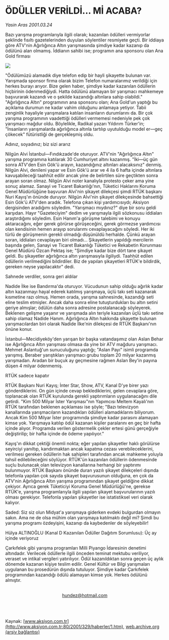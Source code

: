 # ÖDÜLLER VERİLDİ... Mİ ACABA?

*Yasin Aras 2001.03.24*

<div>
 <p class="spot">
  Bazı yarışma programlarıyla ilgili olarak; kazanılan ödülleri  vermiyorlar şeklinde fısıltı  gazetelerinden duyulan  söylentiler resmiyete geçti. Bir iddiaya göre ATV'nin  Ağırlığınca Altın yarışmasında  şimdiye kadar kazanıp da  ödülünü alan olmamış. İddianın  sahibi ise; programın ana  sponsoru olan Ana Gold firması
 </p>
 <p class="metin">
 </p>
 <img border="0" src="/web/20020329050940im_/http://www.aksiyon.com.tr/2001/329/resimler/odul.jpg"/>
 <p class="metin">
  "Ödülümüzü alamadık diye telefon edip bir hayli şikayette bulunan var. Yarışmada sponsor firma olarak bizim Telefon numaralarımız verildiği için herkes burayı arıyor. Bize gelen haber, şimdiye kadar kazanılan ödüllerin hiçbirinin ödenmediğiydi. Hatta ödülünü alamayan bir yarışmacı mahkemeye başvurarak kazandı ve o şekilde kazandığı altınlara sahip olabildi." "Ağırlığınca Altın" programının ana sponsoru olan; Ana Gold'un yaptığı bu açıklama durumun ne kadar vahim olduğunu anlamaya yetiyor. Tabii zenginlik hayaliyle yarışmalara katılan insanların durumlarını da. Bir çok yarışma programının vaadettiği ödülleri vermemesi nedeniyle pek çok yarışmacı mağdur oldu. Böylelikle, Radikal yazarı Yıldırım Türker'in; "İnsanların yarışmalarda ağırlığınca altınla tartılıp uyutulduğu model er—geç çökecek" fütüristliği de gerçekleşmiş oldu.
 </p>
 <p class="metin">
  Adınız, soyadınız; biz sizi ararız
 </p>
 <p class="metin">
  Nilgün Alvi İstanbul—Fındıkzade'de oturuyor. ATV'nin "Ağırlığınca Altın" yarışma programına katılarak 30 Cumhuriyet altını kazanmış. "İki—üç gün sonra ATV'den Esin Gök'ü arayın, kazandığınız altınları alacaksınız" denmiş. Nilgün Alvi, denileni yapar ve Esin Gök'ü arar ve 4 ila 6 hafta içinde altınlara kavuşabileceği taahhüt edilir ancak yine de belirtilen süre geçtikten sonra arayan soran olmaz. Nilgün Alvi noter kanalıyla protesto çeker ama yine sonuç alamaz. Sanayi ve Ticaret Bakanlığı'nın, Tüketici Haklarını Koruma Genel Müdürlüğüne başvuran Alvi'nin şikayet dilekçesi şimdi RTÜK başkanı Nuri Kayış'ın önünde duruyor. Nilgün Alvi'nin şikayet dilekçesinde bahsettiği Esin Gök'ü ATV'den aradık. Telefona çıkan kişi yardımcısıydı; Aksiyon dergisinden aradığımı söyledim. "Yarışmacı mıydınız?" diye bir soru geldi karşıdan. Hayır "Gazeteciyim" dedim ve yarışmayla ilgili sözkonusu iddiaları araştırdığımı söyledim. Esin Hanım'a görüşme talebimi ve konuyu aktaracağını, eğer gerek görürse görüşeceğini, gerek görmezse yardımcısı olan kendisinin hemen arayıp sorularımı cevaplayacağını söyledi. Her iki türlü de görüşmenin gerekli olmadığı düşünüldü herhalde. Çünkü arayan soran, iddiaları cevaplayan biri olmadı... Şikayetlerin yapıldığı mercilerin başında gelen, Sanayi ve Ticaret Bakanlığı Tüketici ve Rekabetin Korunması Genel Müdürü Özcan Pektaş ise; "Şimdiye kadar bize dört tane şikayet geldi. Bu şikayetler ağırlığınca altın yarışmasıyla ilgiliydi. Taahhüt edilen ödüllerin verilmediğini bildirdiler. Biz de yapılan şikayetleri RTÜK'e bildirdik, gereken neyse yapılacaktır" dedi.
 </p>
 <p class="metin">
  Sahnede verdiler, sonra geri aldılar
 </p>
 <p class="metin">
  Nadide İlke ise Bandırma'da oturuyor. Vücudunun sahip olduğu ağırlık kadar altın kazanmayı hayal ederek katılmış yarışmaya, üçlü takı seti kazanarak kısmetine razı olmuş. Hemen orada, yarışma sahnesinde, kazandığı seti eline teslim etmişler. Ancak daha sonra eline tutuşturdukları bu altın setini geriye almışlar; ödülün daha sonra adresine postalanacağı söyleyerek. Beklenen gelişme yaşanır ve yarışmada alın teriyle kazanılan üçlü takı setine sahip olamaz Nadide Hanım. Ağırlığınca Altın hakkında şikayette bulunan yarışmacılardan biri olarak Nadide İlke'nin dilekçesi de RTÜK Başkanı'nın önüne konur.
 </p>
 <p class="metin">
  İstanbul—Mecidiyeköy'den yarışan bir başka vatandaşımız olan Aslan Behar ise Ağırlığınca Altın yarışması olmasa da yine bir ATV mağduru yarışmacı. Mehmet Aslantuğ'un sunuculuğunu yaptığı; "Aslan Payı" isimli programda yarışmış. Beraber yarıştıkları yarışmacı grubu toplam 20 milyar kazanmış yarışmadan. Aradan bir buçuk ay geçmesine rağmen Aslan Bey'in payına düşen 4 milyar ödenmemiş.
 </p>
 <p class="metin">
  RTÜK sadece kapatır
 </p>
 <p class="metin">
  RTÜK Başkanı Nuri Kayış; İnter Star, Show, ATV, Kanal D'ye birer yazı gönderdiklerini. On gün içinde cevap beklediklerini, gelen cevaplara göre, toplanacak olan RTÜK kurulunda gerekli yaptırımların uygulanacağını dile getirdi. "Kim 500 Milyar İster Yarışması"nın Yapımcısı Meltem Kayalı'nın RTÜK tarafından beklenen açıklaması ise şöyle; "Bazı televizyon kanallarında yarışmacıların kazandıkları ödülleri alamadıklarını biliyorum. Ancak Kim 500 Milyar İster programında şimdiye kadar parasını alamayan kimse yok. Yarışmaya katılıp ödül kazanan kişiler paralarını en geç bir hafta içinde alıyor. Programda verilen göstermelik çekler ertesi günü gerçeğiyle değiştirilip; bir hafta içinde de ödeme yapılıyor."
 </p>
 <p class="metin">
  Kayış'ın dikkat çektiği önemli nokta; eğer yapılan şikayetler haklı görülürse seyirciyi yanıltıp, kandırmaktan ancak kapatma cezası verebileceklerini, verilmesi gereken ödüllerin hak sahipleri tarafından ancak mahkeme yoluyla tahsil edilebileceğini söylüyor. RTÜK'ün kazanılan ödüllerin ödenmesinde suçlu bulunacak olan televizyon kanallarına herhangi bir yaptırımı bulunmuyor. RTÜK Başkanı önünde duran yazılı şikayet dilekçeleri dışında telefonla yapılan çok sayıda şikayet başvurusunun olduğuna, en çok da ATV'nin Ağırlığınca Altın yarışma programından şikayet geldiğine dikkat çekiyor. Ayrıca gerek Tüketiciyi Koruma Genel Müdürlüğü'ne, gerekse RTÜK'e, yarışma programlarıyla ilgili yapılan şikayet başvurularının yazılı olması gerekiyor. Telefonla yapılan şikayetler ise istatistiksel veri olarak kalıyor.
 </p>
 <p class="metin">
  Saded: Siz siz olun Midyat'a yarışmaya giderken evdeki bulgurdan olmayın sakın. Ama ne de olsa mühim olan yarışmaya katılmaktı değil mi? Şimdi bu yarışma programı özdeyişini, kazanıp da kaybedenler de söyleyebilir!
 </p>
 <p class="metin">
 </p>
 <p class="arabaslik">
  Hülya ALTINOĞLU (Kanal D Kazanılan Ödüller Dağıtım Sorumlusu): Üç ay içinde veriyoruz
 </p>
 <p class="metin">
  Çarkıfelek gibi yarışma programları Milli Piyango İdaresinin denetimi altındadır. Verilecek ödüllerle ilgili önceden teminat mektubu veriliyor, veraset ve intikal vergileri yatırılıyor. Ödül kazanıldıktan sonra geçen üç aylık dönemde kazanan kişiye teslim edilir. Genel Kültür ve Bilgi yarışmaları uygulanan bu prosedürün dışında tutuluyor. Şimdiye kadar Çarkıfelek programından kazandığı ödülü alamayan kimse yok. Herkes ödülünü almıştır.
 </p>
 <br/>
 <center>
  <a class="anaorta" href="http://web.archive.org/web/20020329050940/mailto:hundez@hotmail.com">
   hundez@hotmail.com
  </a>
 </center>
 <br/>
 <br/>
 <br/>
</div>

Kaynak: [www.aksiyon.com.tr](http://www.aksiyon.com.tr:80/2001/329/haberler/1.htm), [web.archive.org (arşiv bağlantısı)](http://web.archive.org/web/20020329050940/http://www.aksiyon.com.tr:80/2001/329/haberler/1.htm)
